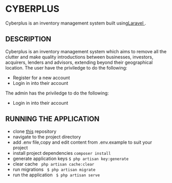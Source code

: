 
# CYBERPLUS

Cyberplus is an inventory management system  built using[Laravel ](https://laravel.com/).


## DESCRIPTION
Cyberplus is an inventory management system  which aims to remove all the clutter and make quality introductions between businesses, investors, acquirers, lenders and advisors, extending beyond their geographical location.
The user have the priviledge to do the following:
- Register for a new account
- Login in into their account


The admin has the priviledge to do the following:
- Login in into their account



## RUNNING THE APPLICATION
- clone [this](https://github.com/kelvinrandu/cyberplus.git) repository
- navigate to the project directory
- add .env file,copy and edit content from .env.example to suit your project
- install project dependencies
```composer install ```
- generate application keys
```$ php artisan key:generate ```
- clear cache
```  php artisan cache:clear ```
- run migrations
``` $ php artisan migrate```
- run the application
``` $ php artisan serve```
